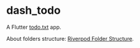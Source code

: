# dash_todo

A Flutter [todo.txt](https://github.com/todotxt/todo.txt) app.

About folders structure: [Riverpod Folder Structure](https://www.dbestech.com/tutorials/riverpod-folder-structure-clean-architecture).

